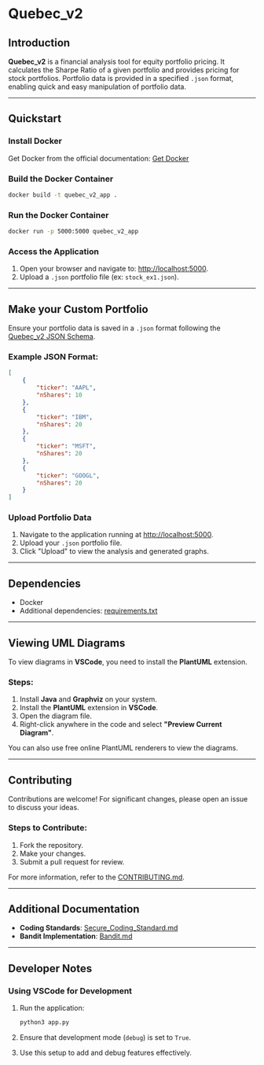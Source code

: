 # Quebec_v2

## Introduction

**Quebec_v2** is a financial analysis tool for equity portfolio pricing. It calculates the Sharpe Ratio of a given portfolio and provides pricing for stock portfolios. Portfolio data is provided in a specified `.json` format, enabling quick and easy manipulation of portfolio data.

---

## Quickstart

### Install Docker

Get Docker from the official documentation: [Get Docker](https://docs.docker.com/get-started/get-docker/)

### Build the Docker Container
```bash
docker build -t quebec_v2_app .
```

### Run the Docker Container
```bash
docker run -p 5000:5000 quebec_v2_app
```

### Access the Application

1. Open your browser and navigate to: [http://localhost:5000](http://localhost:5000).
2. Upload a `.json` portfolio file (ex: `stock_ex1.json`).

---

## Make your Custom Portfolio

Ensure your portfolio data is saved in a `.json` format following the [Quebec_v2 JSON Schema](https://github.com/kgp33/quebec_v2/blob/main/Schemas/stock-schema.json).

### Example JSON Format:
```json
[
    {
        "ticker": "AAPL",
        "nShares": 10
    },
    {
        "ticker": "IBM",
        "nShares": 20
    },
    {
        "ticker": "MSFT",
        "nShares": 20
    },
    {
        "ticker": "GOOGL",
        "nShares": 20
    }
]
```

### Upload Portfolio Data

1. Navigate to the application running at [http://localhost:5000](http://localhost:5000).
2. Upload your `.json` portfolio file.
3. Click "Upload" to view the analysis and generated graphs.

---

## Dependencies

- Docker
- Additional dependencies: [requirements.txt](https://github.com/kgp33/quebec_v2/blob/main/requirements.txt)

---

## Viewing UML Diagrams

To view diagrams in **VSCode**, you need to install the **PlantUML** extension. 

### Steps:

1. Install **Java** and **Graphviz** on your system.
2. Install the **PlantUML** extension in **VSCode**.
3. Open the diagram file.
4. Right-click anywhere in the code and select **"Preview Current Diagram"**.

You can also use free online PlantUML renderers to view the diagrams.

---

## Contributing

Contributions are welcome! For significant changes, please open an issue to discuss your ideas. 

### Steps to Contribute:
1. Fork the repository.
2. Make your changes.
3. Submit a pull request for review.

For more information, refer to the [CONTRIBUTING.md](https://github.com/kgp33/quebec_v2/blob/main/CONTRIBUTING.md).

---

## Additional Documentation

- **Coding Standards**: [Secure_Coding_Standard.md](https://github.com/kgp33/quebec_v2/blob/main/DOCS/Secure_Coding_Standard.md)
- **Bandit Implementation**: [Bandit.md](https://github.com/kgp33/quebec_v2/blob/main/DOCS/Bandit.md)

---

## Developer Notes

### Using VSCode for Development

1. Run the application:
   ```bash
   python3 app.py
   ```

2. Ensure that development mode (`debug`) is set to `True`.

3. Use this setup to add and debug features effectively.

